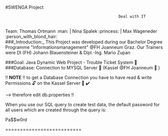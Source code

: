 #SWENGA Project 

                                                      Deal with IT

<br>
Team: Thomas Ortmann :man: | Nina Spalek :princess: | Max Wageneder :person_with_blond_hair:
<br>
###_Introduction:_
This Project was developed during our Bachelor Degree Programme "Informationsmanagement" @FH Joanneum Graz.  
Our Trainers were DI (FH) Johann Blauensteiner & Dipl.-Ing. Mario Zupan

###Goal: 
Java Dynamic Web Project - Trouble Ticket System :page_facing_up: <br>
###Database:
Connection to MYSQL Server :briefcase: (Kassel @FH Joanneum :office: )
  
!! **NOTE** !! to get a Database Connection you have to have read & write Permissions :unlock: on the Kassel Server :satellite:  :heavy_check_mark:

--> therefore edit db.properties !!

When you use our SQL query to create test data, the default password for all users which are created through the query is:

Pa$$w0rd

==========================
